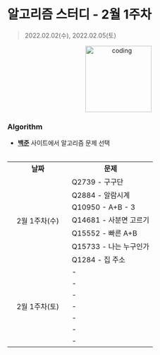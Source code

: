 # 알고리즘 스터디 - 2월 1주차

> 2022.02.02(수), 2022.02.05(토)

<p align="center">
  <img src="https://user-images.githubusercontent.com/22045163/111120575-d9370f00-85ae-11eb-8fa3-54f47ed3caa3.png" alt="coding" width="150px" />
</p>



### Algorithm

- [**백준**](https://www.acmicpc.net/) 사이트에서 알고리즘 문제 선택<br><br>
<table>
	<tr>
		<td align="center"><b>날짜</b></td>
		<td align="center"><b>문제</b></td>
	</tr>
	<tr>
		<td rowspan="7">&nbsp;&nbsp;&nbsp;2월 1주차(수)&nbsp;&nbsp;&nbsp;</td>
		<td>Q2739 - 구구단</td>
	</tr>
	<tr>
		<td>Q2884 - 알람시계</td>
	</tr>
	<tr>
		<td>Q10950 - A+B - 3</td>
	</tr>
	<tr>
		<td>Q14681 - 사분면 고르기</td>
	</tr>
	<tr>
		<td>Q15552 - 빠른 A+B</td>
	</tr>
	<tr>
		<td>Q15733 - 나는 누구인가</td>
	</tr>
	<tr>
		<td>Q1284 - 집 주소</td>
	</tr>
	<tr>
		<td rowspan="7">&nbsp;&nbsp;&nbsp;2월 1주차(토)&nbsp;&nbsp;&nbsp;</td>
		<td>-</td>
	</tr>
	<tr>
		<td>-</td>
	</tr>
	<tr>
		<td>-</td>
	</tr>
	<tr>
		<td>-</td>
	</tr>
	<tr>
		<td>-</td>
	</tr>
	<tr>
		<td>-</td>
	</tr>
	<tr>
		<td>-</td>
	</tr>
</table>

